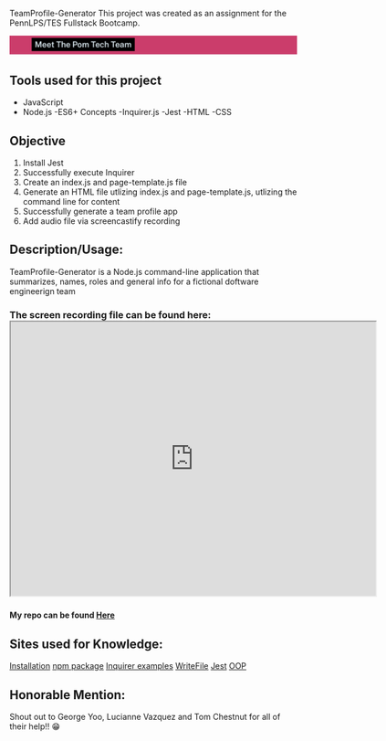  TeamProfile-Generator
This project was created as an assignment for the PennLPS/TES Fullstack Bootcamp.

<img src = "src/Screen Shot 2020-10-11 at 9.43.53 PM copy.jpg"> 

## Tools used for this project
- JavaScript
- Node.js
-ES6+ Concepts
-Inquirer.js
-Jest
-HTML
-CSS

## Objective
1.	Install Jest
2.	Successfully execute Inquirer
3.	Create an index.js and page-template.js file
4. Generate an HTML file utlizing index.js and page-template.js, utlizing the command line for content
5. Successfully generate a team profile app
6.	Add audio file via screencastify recording


## Description/Usage: 
TeamProfile-Generator is a Node.js command-line application that summarizes, names, roles and general info for a fictional doftware engineerign team

### The screen recording file can be found here: <iframe src="https://drive.google.com/file/d/1mz8c5Ebje0QzckdLQGoqTgnjVLTQ5Hhq/preview" width="640" height="480"></iframe>

#### My repo can be found [Here](https://github.com/bmralph87/TeamProfile-Generator)


## Sites used for Knowledge:

[Installation](https://www.npmjs.com/package/inquirer#installation)
[npm package](https://www.npmjs.com/package/inquirer)
[Inquirer examples](https://www.npmjs.com/package/inquirer#examples)
[WriteFile](https://stackabuse.com/writing-to-files-in-node-js/)
[Jest](https://jestjs.io/)
[OOP](https://www.geeksforgeeks.org/introduction-object-oriented-programming-javascript/)

## Honorable Mention:

Shout out to George Yoo, Lucianne Vazquez and Tom Chestnut for all of their help!! 😁
